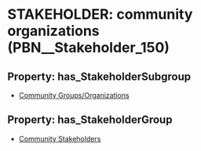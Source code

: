 # STAKEHOLDER: __community organizations__ (PBN__Stakeholder_150)

## Property: has_StakeholderSubgroup

* [Community Groups/Organizations](PBN__StakeholderSubgroup_134)

## Property: has_StakeholderGroup

* [Community Stakeholders](PBN__StakeholderGroup_8)

